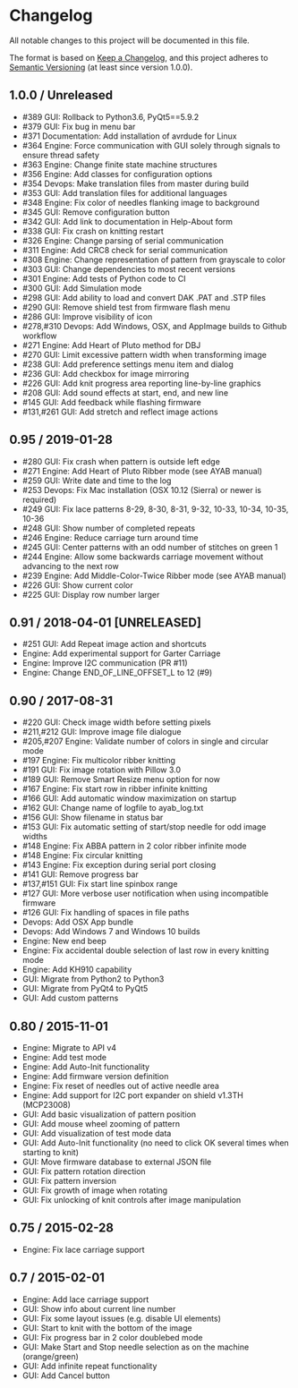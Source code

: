 # Changelog

All notable changes to this project will be documented in this file.

The format is based on [Keep a Changelog](https://keepachangelog.com/en/1.0.0/),
and this project adheres to [Semantic Versioning](https://semver.org/spec/v2.0.0.html)
(at least since version 1.0.0).

## 1.0.0 / Unreleased

* #389 GUI: Rollback to Python3.6, PyQt5==5.9.2
* #379 GUI: Fix bug in menu bar
* #371 Documentation: Add installation of avrdude for Linux
* #364 Engine: Force communication with GUI solely through signals
  to ensure thread safety
* #363 Engine: Change finite state machine structures
* #356 Engine: Add classes for configuration options
* #354 Devops: Make translation files from master during build
* #353 GUI: Add translation files for additional languages
* #348 Engine: Fix color of needles flanking image to background
* #345 GUI: Remove configuration button
* #342 GUI: Add link to documentation in Help-About form
* #338 GUI: Fix crash on knitting restart
* #326 Engine: Change parsing of serial communication
* #311 Engine: Add CRC8 check for serial communication
* #308 Engine: Change representation of pattern from grayscale to color
* #303 GUI: Change dependencies to most recent versions
* #301 Engine: Add tests of Python code to CI
* #300 GUI: Add Simulation mode
* #298 GUI: Add ability to load and convert DAK .PAT and .STP files
* #290 GUI: Remove shield test from firmware flash menu
* #286 GUI: Improve visibility of icon
* #278,#310 Devops: Add Windows, OSX, and AppImage builds to Github workflow
* #271 Engine: Add Heart of Pluto method for DBJ
* #270 GUI: Limit excessive pattern width when transforming image
* #238 GUI: Add preference settings menu item and dialog
* #236 GUI: Add checkbox for image mirroring
* #226 GUI: Add knit progress area reporting line-by-line graphics
* #208 GUI: Add sound effects at start, end, and new line
* #145 GUI: Add feedback while flashing firmware
* #131,#261 GUI: Add stretch and reflect image actions

## 0.95 / 2019-01-28

* #280 GUI: Fix crash when pattern is outside left edge
* #271 Engine: Add Heart of Pluto Ribber mode (see AYAB manual)
* #259 GUI: Write date and time to the log
* #253 Devops: Fix Mac installation (OSX 10.12 (Sierra) or newer is required)
* #249 GUI: Fix lace patterns 8-29, 8-30, 8-31, 9-32, 10-33, 10-34, 10-35,
  10-36
* #248 GUI: Show number of completed repeats
* #246 Engine: Reduce carriage turn around time
* #245 GUI: Center patterns with an odd number of stitches on green 1
* #244 Engine: Allow some backwards carriage movement without advancing to the
  next row
* #239 Engine: Add Middle-Color-Twice Ribber mode (see AYAB manual)
* #226 GUI: Show current color
* #225 GUI: Display row number larger

## 0.91 / 2018-04-01 [UNRELEASED]

* #251 GUI: Add Repeat image action and shortcuts
* Engine: Add experimental support for Garter Carriage
* Engine: Improve I2C communication (PR #11)
* Engine: Change END_OF_LINE_OFFSET_L to 12 (#9)

## 0.90 / 2017-08-31

* #220 GUI: Check image width before setting pixels
* #211,#212 GUI: Improve image file dialogue
* #205,#207 Engine: Validate number of colors in single and circular mode
* #197 Engine: Fix multicolor ribber knitting
* #191 GUI: Fix image rotation with Pillow 3.0
* #189 GUI: Remove Smart Resize menu option for now
* #167 Engine: Fix start row in ribber infinite knitting
* #166 GUI: Add automatic window maximization on startup
* #162 GUI: Change name of logfile to ayab_log.txt
* #156 GUI: Show filename in status bar
* #153 GUI: Fix automatic setting of start/stop needle for odd image widths
* #148 Engine: Fix ABBA pattern in 2 color ribber infinite mode
* #148 Engine: Fix circular knitting
* #143 Engine: Fix exception during serial port closing
* #141 GUI: Remove progress bar
* #137,#151 GUI: Fix start line spinbox range
* #127 GUI: More verbose user notification when using incompatible firmware
* #126 GUI: Fix handling of spaces in file paths
* Devops: Add OSX App bundle
* Devops: Add Windows 7 and Windows 10 builds
* Engine: New end beep
* Engine: Fix accidental double selection of last row in every knitting mode
* Engine: Add KH910 capability
* GUI: Migrate from Python2 to Python3
* GUI: Migrate from PyQt4 to PyQt5
* GUI: Add custom patterns

## 0.80 / 2015-11-01

* Engine: Migrate to API v4
* Engine: Add test mode
* Engine: Add Auto-Init functionality
* Engine: Add firmware version definition
* Engine: Fix reset of needles out of active needle area
* Engine: Add support for I2C port expander on shield v1.3TH (MCP23008)
* GUI: Add basic visualization of pattern position
* GUI: Add mouse wheel zooming of pattern
* GUI: Add visualization of test mode data
* GUI: Add Auto-Init functionality (no need to click OK several times when
  starting to knit)
* GUI: Move firmware database to external JSON file
* GUI: Fix pattern rotation direction
* GUI: Fix pattern inversion
* GUI: Fix growth of image when rotating
* GUI: Fix unlocking of knit controls after image manipulation

## 0.75 / 2015-02-28

* Engine: Fix lace carriage support

## 0.7 / 2015-02-01

* Engine: Add lace carriage support
* GUI: Show info about current line number
* GUI: Fix some layout issues (e.g. disable UI elements)
* GUI: Start to knit with the bottom of the image
* GUI: Fix progress bar in 2 color doublebed mode
* GUI: Make Start and Stop needle selection as on the machine (orange/green)
* GUI: Add infinite repeat functionality
* GUI: Add Cancel button
